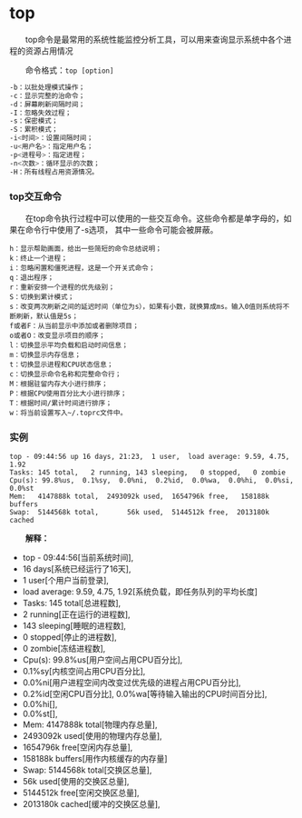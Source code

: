 # top

　　top命令是最常用的系统性能监控分析工具，可以用来查询显示系统中各个进程的资源占用情况

　　命令格式：`top [option]`​

```bash
-b：以批处理模式操作；
-c：显示完整的治命令；
-d：屏幕刷新间隔时间；
-I：忽略失效过程；
-s：保密模式；
-S：累积模式；
-i<时间>：设置间隔时间；
-u<用户名>：指定用户名；
-p<进程号>：指定进程；
-n<次数>：循环显示的次数；
-H：所有线程占用资源情况。
```

### top交互命令

　　在top命令执行过程中可以使用的一些交互命令。这些命令都是单字母的，如果在命令行中使用了-s选项， 其中一些命令可能会被屏蔽。

```shell
h：显示帮助画面，给出一些简短的命令总结说明；
k：终止一个进程；
i：忽略闲置和僵死进程，这是一个开关式命令；
q：退出程序；
r：重新安排一个进程的优先级别；
S：切换到累计模式；
s：改变两次刷新之间的延迟时间（单位为s），如果有小数，就换算成ms。输入0值则系统将不断刷新，默认值是5s；
f或者F：从当前显示中添加或者删除项目；
o或者O：改变显示项目的顺序；
l：切换显示平均负载和启动时间信息；
m：切换显示内存信息；
t：切换显示进程和CPU状态信息；
c：切换显示命令名称和完整命令行；
M：根据驻留内存大小进行排序；
P：根据CPU使用百分比大小进行排序；
T：根据时间/累计时间进行排序；
w：将当前设置写入~/.toprc文件中。

```

### 实例

```shell
top - 09:44:56 up 16 days, 21:23,  1 user,  load average: 9.59, 4.75, 1.92
Tasks: 145 total,   2 running, 143 sleeping,   0 stopped,   0 zombie
Cpu(s): 99.8%us,  0.1%sy,  0.0%ni,  0.2%id,  0.0%wa,  0.0%hi,  0.0%si,  0.0%st
Mem:   4147888k total,  2493092k used,  1654796k free,   158188k buffers
Swap:  5144568k total,       56k used,  5144512k free,  2013180k cached
```

　　**解释：**

* top - 09:44:56[当前系统时间],
* 16 days[系统已经运行了16天],
* 1 user[个用户当前登录],
* load average: 9.59, 4.75, 1.92[系统负载，即任务队列的平均长度]
* Tasks: 145 total[总进程数],
* 2 running[正在运行的进程数],
* 143 sleeping[睡眠的进程数],
* 0 stopped[停止的进程数],
* 0 zombie[冻结进程数],
* Cpu(s): 99.8%us[用户空间占用CPU百分比],
* 0.1%sy[内核空间占用CPU百分比],
* 0.0%ni[用户进程空间内改变过优先级的进程占用CPU百分比],
* 0.2%id[空闲CPU百分比], 0.0%wa[等待输入输出的CPU时间百分比],
* 0.0%hi[],
* 0.0%st[],
* Mem: 4147888k total[物理内存总量],
* 2493092k used[使用的物理内存总量],
* 1654796k free[空闲内存总量],
* 158188k buffers[用作内核缓存的内存量]
* Swap:  5144568k total[交换区总量],
* 56k used[使用的交换区总量],
* 5144512k free[空闲交换区总量],
* 2013180k cached[缓冲的交换区总量],
